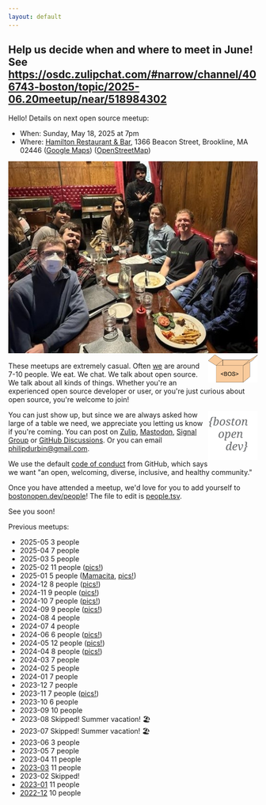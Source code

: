 ```yaml
---
layout: default
---
```


## Help us decide when and where to meet in June! See <https://osdc.zulipchat.com/#narrow/channel/406743-boston/topic/2025-06.20meetup/near/518984302>

Hello! Details on next open source meetup:

- When: Sunday, May 18, 2025 at 7pm
- Where: [Hamilton Restaurant & Bar][], 1366 Beacon Street, Brookline, MA 02446 ([Google Maps][hamilton_gmaps]) ([OpenStreetMap][hamilton_osm])

<!--
- Where: [Mamacita][], 329 Huntington Ave, Boston, MA 02115 ([Google Maps][mamacita_gmaps]) ([OpenStreetMap][mamacita_osm])
-->

[Hamilton Restaurant & Bar]: https://hamiltonbrookline.com
[hamilton_gmaps]: https://goo.gl/maps/Xn9q3wVHF5Q4jJsZA
[hamilton_osm]: https://www.openstreetmap.org/node/2340615787

[Mamacita]: https://mamacitaboston.com
[mamacita_gmaps]: https://maps.app.goo.gl/cmmWjghJSSGcKRLQ7
[mamacita_osm]: https://www.openstreetmap.org/node/1914792389

<img src="images/2024-11.jpg">

<img src="images/logo-box.svg" width="100" align="right">

These meetups are extremely casual. Often [we](https://bostonopen.github.io/people) are around 7-10 people. We eat. We chat. We talk about open source. We talk about all kinds of things. Whether you're an experienced open source developer or user, or you're just curious about open source, you're welcome to join!

<img src="images/logo.svg" width="100" align="right">

You can just show up, but since we are always asked how large of a table we need, we appreciate you letting us know if you're coming. You can post on [Zulip][], <a rel="me" href="https://floss.social/@bostonopen">Mastodon</a>, [Signal Group][] or [GitHub Discussions][]. Or you can email <philipdurbin@gmail.com>.

[GitHub Discussions]: https://github.com/orgs/bostonopen/discussions
[Zulip]: https://osdc.zulipchat.com/#narrow/stream/406743-boston
[Mastodon]: https://floss.social/@bostonopen
[Signal Group]: https://signal.group/#CjQKIGoh9--iomqNWoG9reLXz9RaAnDC_O1bw1BOk3gZlexUEhDy9Tes9s26HYi_bg5voUBE

We use the default [code of conduct](CODE_OF_CONDUCT.md) from GitHub, which says we want "an open, welcoming, diverse, inclusive, and healthy community."

Once you have attended a meetup, we'd love for you to add yourself to [bostonopen.dev/people](https://bostonopen.dev/people)! The file to edit is [people.tsv][].

[people.tsv]: https://github.com/bostonopen/people/blob/main/people.tsv

See you soon!

Previous meetups:

- 2025-05 3 people
- 2025-04 7 people
- 2025-03 5 people
- 2025-02 11 people ([pics!](https://osdc.zulipchat.com/#narrow/channel/406743-boston/topic/2025-02.20meetup/near/501437654))
- 2025-01 5 people ([Mamacita](https://osdc.zulipchat.com/#narrow/channel/406743-boston/topic/Mamacita/near/486822871), [pics!](https://floss.social/@bostonopen/113830228361120420))
- 2024-12 8 people ([pics!](https://floss.social/@bostonopen/113619966982663396))
- 2024-11 9 people ([pics!](https://floss.social/@bostonopen/113550742212323250))
- 2024-10 7 people ([pics!](https://floss.social/@bostonopen/113382201446352054))
- 2024-09 9 people ([pics!](https://floss.social/@bostonopen/113201277312192479))
- 2024-08 4 people
- 2024-07 4 people
- 2024-06 6 people ([pics!](https://floss.social/@bostonopen/112717247483527395))
- 2024-05 12 people ([pics!](https://floss.social/@bostonopen/112391629552015967))
- 2024-04 8 people ([pics!](https://floss.social/@bostonopen/112351334360963966))
- 2024-03 7 people
- 2024-02 5 people
- 2024-01 7 people
- 2023-12 7 people
- 2023-11 7 people ([pics!](https://floss.social/@bostonopen/111400315116089590))
- 2023-10 6 people
- 2023-09 10 people
- 2023-08 Skipped! Summer vacation! 🏖️
- 2023-07 Skipped! Summer vacation! 🏖️
- 2023-06 3 people
- 2023-05 7 people
- 2023-04 11 people
- [2023-03](http://blog.greptilian.com/2023/02/17/open-source-meetup-in-brookline-3/) 11 people
- 2023-02 Skipped!
- [2023-01](http://blog.greptilian.com/2023/01/03/open-source-meetup-in-brookline-2/) 11 people
- [2022-12](http://blog.greptilian.com/2022/12/10/open-source-meetup-in-brookline/) 10 people
